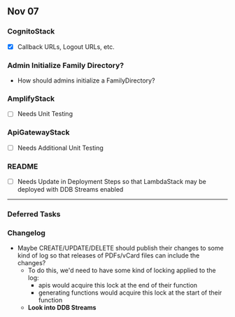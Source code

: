 ## Nov 07

### CognitoStack

- [x] Callback URLs, Logout URLs, etc.

### Admin Initialize Family Directory?

- How should admins initialize a FamilyDirectory?

### AmplifyStack

- [ ] Needs Unit Testing

### ApiGatewayStack

- [ ] Needs Additional Unit Testing

### README

- [ ] Needs Update in Deployment Steps so that LambdaStack may be deployed with DDB Streams enabled

---

### Deferred Tasks

### Changelog

- Maybe CREATE/UPDATE/DELETE should publish their changes to some kind of log so that releases of PDFs/vCard files can
  include the changes?
    - To do this, we'd need to have some kind of locking applied to the log:
        - apis would acquire this lock at the end of their function
        - generating functions would acquire this lock at the start of their function
    - **Look into DDB Streams**